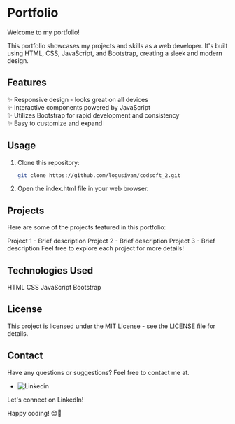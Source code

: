 # Portfolio

Welcome to my portfolio!

This portfolio showcases my projects and skills as a web developer. It's built using HTML, CSS, JavaScript, and Bootstrap, creating a sleek and modern design.

## Features

✨ Responsive design - looks great on all devices  
✨ Interactive components powered by JavaScript  
✨ Utilizes Bootstrap for rapid development and consistency  
✨ Easy to customize and expand  


## Usage

1. Clone this repository:
   ```bash
   git clone https://github.com/logusivam/codsoft_2.git

2. Open the index.html file in your web browser.

## Projects
Here are some of the projects featured in this portfolio:

Project 1 - Brief description
Project 2 - Brief description
Project 3 - Brief description
Feel free to explore each project for more details!

## Technologies Used
HTML
CSS
JavaScript
Bootstrap

## License
This project is licensed under the MIT License - see the LICENSE file for details.

## Contact
Have any questions or suggestions? Feel free to contact me at.
- ![Linkedin](https://www.linkedin.com/in/loganathan26/)

Let's connect on LinkedIn!

Happy coding! 😊🚀
